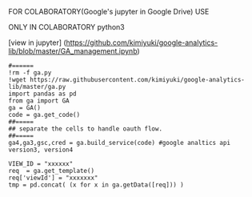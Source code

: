 FOR COLABORATORY(Google's jupyter in Google Drive) USE

ONLY IN COLABORATORY python3

[view in jupyter] (https://github.com/kimiyuki/google-analytics-lib/blob/master/GA_management.ipynb)

```
#======
!rm -f ga.py
!wget https://raw.githubusercontent.com/kimiyuki/google-analytics-lib/master/ga.py
import pandas as pd
from ga import GA
ga = GA()
code = ga.get_code()
##=====
## separate the cells to handle oauth flow.
##=====
ga4,ga3,gsc,cred = ga.build_service(code) #google analtics api version3, version4

VIEW_ID = "xxxxxx" 
req  = ga.get_template()
req['viewId'] = "xxxxxxx"
tmp = pd.concat( (x for x in ga.getData([req])) )
```
